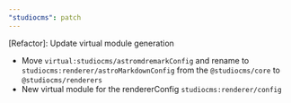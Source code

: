 ```yaml
---
"studiocms": patch
---
```


[Refactor]: Update virtual module generation

- Move `virtual:studiocms/astromdremarkConfig` and rename to `studiocms:renderer/astroMarkdownConfig` from the `@studiocms/core` to `@studiocms/renderers`
- New virtual module for the rendererConfig `studiocms:renderer/config`